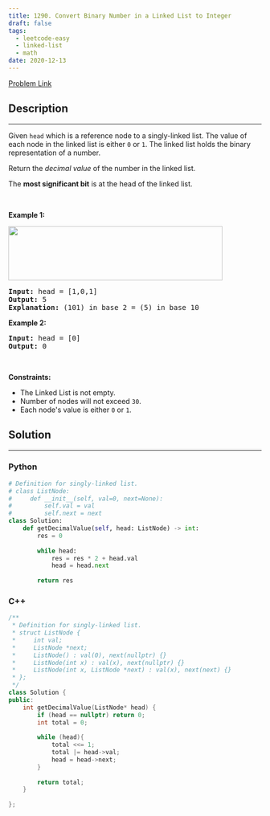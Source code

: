 ```yaml
---
title: 1290. Convert Binary Number in a Linked List to Integer
draft: false
tags: 
  - leetcode-easy
  - linked-list
  - math
date: 2020-12-13
---
```


[Problem Link](https://leetcode.com/problems/convert-binary-number-in-a-linked-list-to-integer/)

## Description

---
<p>Given <code>head</code> which is a reference node to a singly-linked list. The value of each node in the linked list is either <code>0</code> or <code>1</code>. The linked list holds the binary representation of a number.</p>

<p>Return the <em>decimal value</em> of the number in the linked list.</p>

<p>The <strong>most significant bit</strong> is at the head of the linked list.</p>

<p>&nbsp;</p>
<p><strong class="example">Example 1:</strong></p>
<img alt="" src="https://assets.leetcode.com/uploads/2019/12/05/graph-1.png" style="width: 426px; height: 108px;" />
<pre>
<strong>Input:</strong> head = [1,0,1]
<strong>Output:</strong> 5
<strong>Explanation:</strong> (101) in base 2 = (5) in base 10
</pre>

<p><strong class="example">Example 2:</strong></p>

<pre>
<strong>Input:</strong> head = [0]
<strong>Output:</strong> 0
</pre>

<p>&nbsp;</p>
<p><strong>Constraints:</strong></p>

<ul>
	<li>The Linked List is not empty.</li>
	<li>Number of nodes will not exceed <code>30</code>.</li>
	<li>Each node&#39;s value is either <code>0</code> or <code>1</code>.</li>
</ul>


## Solution

---
### Python
``` py title='convert-binary-number-in-a-linked-list-to-integer'
# Definition for singly-linked list.
# class ListNode:
#     def __init__(self, val=0, next=None):
#         self.val = val
#         self.next = next
class Solution:
    def getDecimalValue(self, head: ListNode) -> int:
        res = 0
        
        while head:
            res = res * 2 + head.val
            head = head.next
        
        return res
```
### C++
``` cpp title='convert-binary-number-in-a-linked-list-to-integer'
/**
 * Definition for singly-linked list.
 * struct ListNode {
 *     int val;
 *     ListNode *next;
 *     ListNode() : val(0), next(nullptr) {}
 *     ListNode(int x) : val(x), next(nullptr) {}
 *     ListNode(int x, ListNode *next) : val(x), next(next) {}
 * };
 */
class Solution {
public:
    int getDecimalValue(ListNode* head) {
        if (head == nullptr) return 0;
        int total = 0;
        
        while (head){
            total <<= 1;
            total |= head->val;
            head = head->next;
        }
        
        return total;
    }
    
};
```

